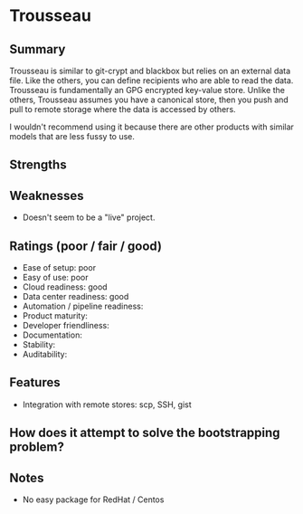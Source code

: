 # Trousseau

## Summary
Trousseau is similar to git-crypt and blackbox but relies on an external data file. Like the others, you can define recipients who are able to read the data. Trousseau is fundamentally an GPG encrypted key-value store. Unlike the others, Trousseau assumes you have a canonical store, then you push and pull to remote storage where the data is accessed by others.

I wouldn't recommend using it because there are other products with similar models that are less fussy to use.

## Strengths

## Weaknesses
- Doesn't seem to be a "live" project.

## Ratings (poor / fair / good)
- Ease of setup: poor
- Easy of use: poor
- Cloud readiness: good
- Data center readiness: good
- Automation / pipeline readiness:
- Product maturity:
- Developer friendliness:
- Documentation:
- Stability:
- Auditability:

## Features
- Integration with remote stores: scp, SSH, gist

## How does it attempt to solve the bootstrapping problem?

## Notes
- No easy package for RedHat / Centos
